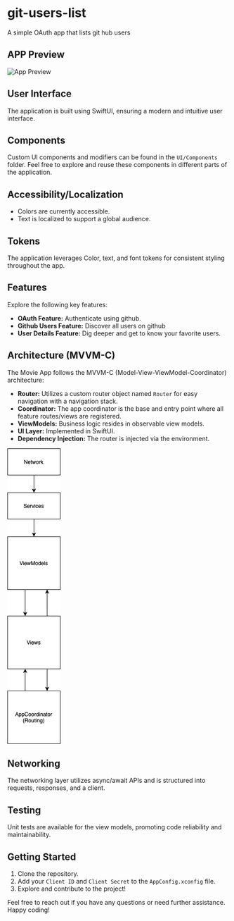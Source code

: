 # git-users-list
 
A simple OAuth app that lists git hub users

## APP Preview

![App Preview](/app.gif)

## User Interface

The application is built using SwiftUI, ensuring a modern and intuitive user interface.

## Components

Custom UI components and modifiers can be found in the `UI/Components` folder. Feel free to explore and reuse these components in different parts of the application.

## Accessibility/Localization

- Colors are currently accessible.
- Text is localized to support a global audience.

## Tokens

The application leverages Color, text, and font tokens for consistent styling throughout the app.

## Features

Explore the following key features:

- **OAuth Feature:** Authenticate using github.
- **Github Users Feature:** Discover all users on github
- **User Details Feature:** Dig deeper and get to know your favorite users.

## Architecture (MVVM-C)

The Movie App follows the MVVM-C (Model-View-ViewModel-Coordinator) architecture:

- **Router:** Utilizes a custom router object named `Router` for easy navigation with a navigation stack.
- **Coordinator:** The app coordinator is the base and entry point where all feature routes/views are registered.
- **ViewModels:** Business logic resides in observable view models.
- **UI Layer:** Implemented in SwiftUI.
- **Dependency Injection:** The router is injected via the environment.

![DataFlow](/DataFlow.drawio.png)

## Networking

The networking layer utilizes async/await APIs and is structured into requests, responses, and a client.

## Testing

Unit tests are available for the view models, promoting code reliability and maintainability.

## Getting Started

1. Clone the repository.
2. Add your `Client ID` and `Client Secret` to the `AppConfig.xconfig` file.
3. Explore and contribute to the project!

Feel free to reach out if you have any questions or need further assistance. Happy coding!
